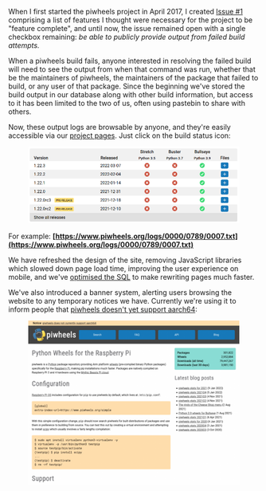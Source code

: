 When I first started the piwheels project in April 2017, I created [Issue
#1](https://github.com/piwheels/piwheels/issues/1) comprising a list of features I thought were
necessary for the project to be "feature complete", and until now, the issue remained open with a
single checkbox remaining: *be able to publicly provide output from failed build attempts.*

When a piwheels build fails, anyone interested in resolving the failed build will need to see the
output from when that command was run, whether that be the maintainers of piwheels, the maintainers
of the package that failed to build, or any user of that package. Since the beginning we've stored
the build output in our database along with other build information, but access to it has been
limited to the two of us, often using pastebin to share with others.

Now, these output logs are browsable by anyone, and they're easily accessible via our [project
pages](https://www.piwheels.org/project/numpy/). Just click on the build status icon:

<figure class="wp-block-image size-full">
<img src="images/Screenshot-from-2022-03-29-21-15-21.png" />
</figure>

For example:
**[https://www.piwheels.org/logs/0000/0789/0007.txt](https://www.piwheels.org/logs/0000/0789/0007.txt)**

We have refreshed the design of the site, removing JavaScript libraries which slowed down page load
time, improving the user experience on mobile, and we've [optimised the
SQL](https://github.com/piwheels/piwheels/blob/master/piwheels/initdb/sql/update_piwheels_0.19_to_0.20.sql#L9:L174)
to make rewriting pages much faster.

We've also introduced a banner system, alerting users browsing the website to any temporary notices
we have. Currently we're using it to inform people that [piwheels doesn't yet support
aarch64](https://github.com/piwheels/packages/issues/119):

<figure class="wp-block-image size-large">
<img src="images/Screenshot-2022-03-29-at-21-36-20-piwheels-Home-1024x796.png" />
</figure>
